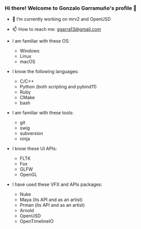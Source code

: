### Hi there!  Welcome to Gonzalo Garramuño's profile 👋

- 🔭 I’m currently working on mrv2 and OpenUSD
- 📫 How to reach me: ggarra13@gmail.com

- I am familiar with these OS:
   * Windows
   * Linux
   * macOS

- I know the following languages:
    * C/C++
    * Python (both scripting and pybind11)
    * Ruby
    * CMake
    * bash

- I am familiar with these tools:
     * git
     * swig
     * subversion
     * ninja

- I know these UI APIs:
     * FLTK
     * Fox
     * GLFW
     * OpenGL

- I have used these VFX and APIs packages:
   * Nuke
   * Maya (its API and as an artist)
   * Prman (its API and as an artist)
   * Arnold
   * OpenUSD
   * OpenTimelineIO

<!--
**ggarra13/ggarra13** is a ✨ _special_ ✨ repository because its `README.md` (this file) appears on your GitHub profile.

Here are some ideas to get you started:

- 🔭 I’m currently working on ...
- 🌱 I’m currently learning ...
- 👯 I’m looking to collaborate on ...
- 🤔 I’m looking for help with ...
- 💬 Ask me about ...
- 😄 Pronouns: ...
- ⚡ Fun fact: ...
-->
